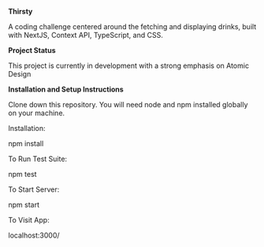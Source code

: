 **Thirsty**

A coding challenge centered around the fetching and displaying drinks, built with NextJS, Context API, TypeScript, and CSS. 

**Project Status**

This project is currently in development with a strong emphasis on Atomic Design

**Installation and Setup Instructions**

Clone down this repository. You will need node and npm installed globally on your machine.

Installation:

npm install

To Run Test Suite:

npm test

To Start Server:

npm start

To Visit App:

localhost:3000/
